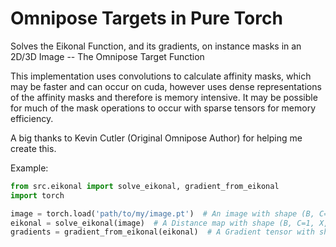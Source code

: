 # Omnipose Targets in Pure Torch
Solves the Eikonal Function, and its gradients, on instance masks in an 2D/3D Image -- The Omnipose Target Function

This implementation uses convolutions to calculate affinity masks, which may be faster and
can occur on cuda, however uses dense representations of the affinity masks and therefore is 
memory intensive. It may be possible for much of the mask operations to occur with sparse tensors
for memory efficiency. 

A big thanks to Kevin Cutler (Original Omnipose Author) for helping me create this. 

Example:

```python
from src.eikonal import solve_eikonal, gradient_from_eikonal
import torch

image = torch.load('path/to/my/image.pt')  # An image with shape (B, C=1, X, Y, Z)
eikonal = solve_eikonal(image)  # A Distance map with shape (B, C=1, X, Y, Z)
gradients = gradient_from_eikonal(eikonal)  # A Gradient tensor with shape (B, C=3, X, Y, Z)
```
